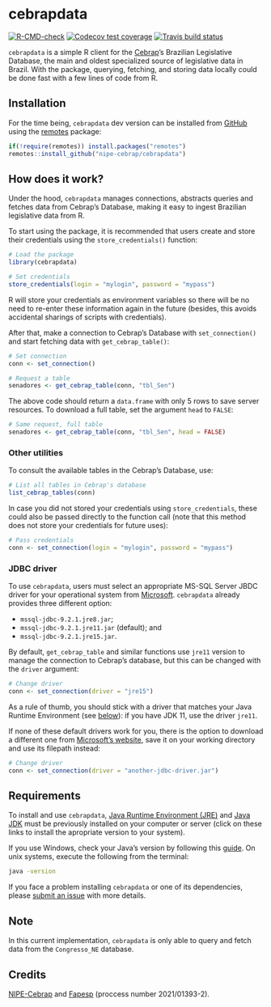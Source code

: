 
<!-- README.md is generated from README.Rmd. Please edit that file -->

# cebrapdata

<!-- badges: start -->

[![R-CMD-check](https://github.com/nipe-cebrap/cebrapdata/workflows/R-CMD-check/badge.svg)](https://github.com/nipe-cebrap/cebrapdata/actions)
[![Codecov test
coverage](https://codecov.io/gh/nipe-cebrap/cebrapdata/branch/main/graph/badge.svg)](https://codecov.io/gh/nipe-cebrap/cebrapdata?branch=main)
[![Travis build
status](https://travis-ci.com/nipe-cebrap/cebrapdata.svg?branch=main)](https://travis-ci.com/nipe-cebrap/cebrapdata)
<!-- badges: end -->

`cebrapdata` is a simple R client for the
[Cebrap](https://cebrap.org.br/)’s Brazilian Legislative Database, the
main and oldest specialized source of legislative data in Brazil. With
the package, querying, fetching, and storing data locally could be done
fast with a few lines of code from R.

## Installation

For the time being, `cebrapdata` dev version can be installed from
[GitHub](https://github.com/) using the
[remotes](https://cran.r-project.org/web/packages/remotes/index.html)
package:

``` r
if(!require(remotes)) install.packages("remotes")
remotes::install_github("nipe-cebrap/cebrapdata")
```

## How does it work?

Under the hood, `cebrapdata` manages connections, abstracts queries and
fetches data from Cebrap’s Database, making it easy to ingest Brazilian
legislative data from R.

To start using the package, it is recommended that users create and
store their credentials using the `store_credentials()` function:

``` r
# Load the package
library(cebrapdata)

# Set credentials
store_credentials(login = "mylogin", password = "mypass")
```

R will store your credentials as environment variables so there will be
no need to re-enter these information again in the future (besides, this
avoids accidental sharings of scripts with credentials).

After that, make a connection to Cebrap’s Database with
`set_connection()` and start fetching data with `get_cebrap_table()`:

``` r
# Set connection
conn <- set_connection()

# Request a table
senadores <- get_cebrap_table(conn, "tbl_Sen")
```

The above code should return a `data.frame` with only 5 rows to save
server resources. To download a full table, set the argument `head` to
`FALSE`:

``` r
# Same request, full table
senadores <- get_cebrap_table(conn, "tbl_Sen", head = FALSE)
```

### Other utilities

To consult the available tables in the Cebrap’s Database, use:

``` r
# List all tables in Cebrap's database
list_cebrap_tables(conn)
```

In case you did not stored your credentials using `store_credentials`,
these could also be passed directly to the function call (note that this
method does not store your credentials for future uses):

``` r
# Pass credentials
conn <- set_connection(login = "mylogin", password = "mypass")
```

### JDBC driver

To use `cebrapdata`, users must select an appropriate MS-SQL Server JBDC
driver for your operational system from
[Microsoft](https://docs.microsoft.com/pt-br/sql/connect/jdbc/download-microsoft-jdbc-driver-for-sql-server?view=sql-server-ver15).
`cebrapdata` already provides three different option:

-   `mssql-jdbc-9.2.1.jre8.jar`;
-   `mssql-jdbc-9.2.1.jre11.jar` (default); and
-   `mssql-jdbc-9.2.1.jre15.jar`.

By default, `get_cebrap_table` and similar functions use `jre11` version
to manage the connection to Cebrap’s database, but this can be changed
with the `driver` argument:

``` r
# Change driver
conn <- set_connection(driver = "jre15")
```

As a rule of thumb, you should stick with a driver that matches your
Java Runtime Environment (see [below](#requirements)): if you have JDK
11, use the driver `jre11`.

If none of these default drivers work for you, there is the option to
download a different one from [Microsoft’s
website](https://docs.microsoft.com/pt-br/sql/connect/jdbc/download-microsoft-jdbc-driver-for-sql-server?view=sql-server-ver15),
save it on your working directory and use its filepath instead:

``` r
# Change driver
conn <- set_connection(driver = "another-jdbc-driver.jar")
```

## Requirements

To install and use `cebrapdata`, [Java Runtime Environment
(JRE)](https://www.java.com/pt-BR/download/manual.jsp) and [Java
JDK](https://www.oracle.com/br/java/technologies/javase/javase-jdk8-downloads.html)
must be previously installed on your computer or server (click on these
links to install the apropriate version to your system).

If you use Windows, check your Java’s version by following this
[guide](https://docs.microsoft.com/pt-br/sql/connect/jdbc/download-microsoft-jdbc-driver-for-sql-server?view=sql-server-ver15).
On unix systems, execute the following from the terminal:

``` bash
java -version
```

If you face a problem installing `cebrapdata` or one of its
dependencies, please [submit an
issue](https://github.com/nipe-cebrap/cebrapdata/issues) with more
details.

## Note

In this current implementation, `cebrapdata` is only able to query and
fetch data from the `Congresso_NE` database.

## Credits

[NIPE-Cebrap](https://cebrap.org.br/nucleos/nucleo-instituicoes-politicas-e-eleicoes/)
and [Fapesp](https://fapesp.br/) (proccess number 2021/01393-2).
